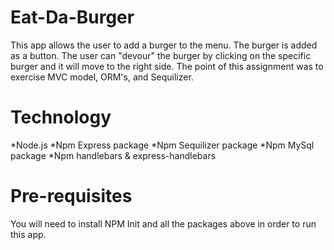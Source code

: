 # Eat-Da-Burger
This app allows the user to add a burger to the menu. The burger is added as a button. The user can "devour" the burger by clicking on the specific burger and it will move to the right side. The point of this assignment was to exercise MVC model, ORM's, and Sequilizer. 

# Technology
*Node.js
*Npm Express package
*Npm Sequilizer package
*Npm MySql package
*Npm handlebars & express-handlebars

# Pre-requisites 
You will need to install NPM Init and all the packages above in order to run this app. 
